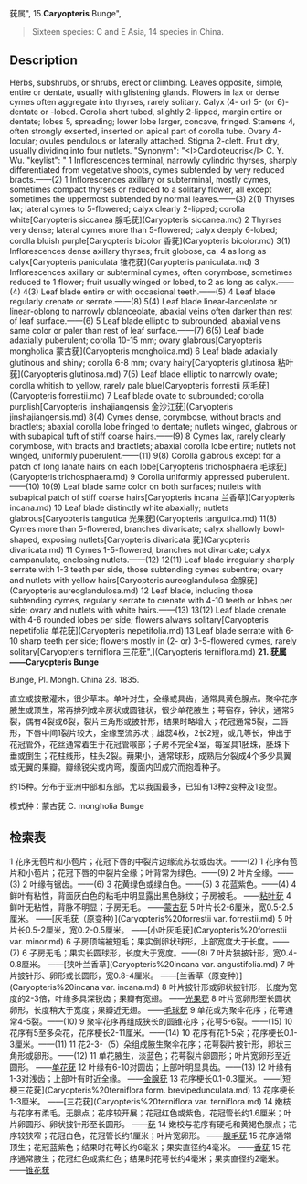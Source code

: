 莸属",
15.**Caryopteris** Bunge",

> Sixteen species: C and E Asia, 14 species in China.

## Description
Herbs, subshrubs, or shrubs, erect or climbing. Leaves opposite, simple, entire or dentate, usually with glistening glands. Flowers in lax or dense cymes often aggregate into thyrses, rarely solitary. Calyx (4- or) 5- (or 6)-dentate or -lobed. Corolla short tubed, slightly 2-lipped, margin entire or dentate; lobes 5, spreading; lower lobe larger, concave, fringed. Stamens 4, often strongly exserted, inserted on apical part of corolla tube. Ovary 4-locular; ovules pendulous or laterally attached. Stigma 2-cleft. Fruit dry, usually dividing into four nutlets.
  "Synonym": "&lt;I&gt;Cardioteucris&lt;/I&gt; C. Y. Wu.
  "keylist": "
1 Inflorescences terminal, narrowly cylindric thyrses, sharply differentiated from vegetative shoots, cymes subtended by very reduced bracts.——(2)
1 Inflorescences axillary or subterminal, mostly cymes, sometimes compact thyrses or reduced to a solitary flower, all except sometimes the uppermost subtended by normal leaves.——(3)
2(1) Thyrses lax; lateral cymes to 5-flowered; calyx clearly 2-lipped; corolla white[Caryopteris siccanea 腺毛莸](Caryopteris siccanea.md)
2 Thyrses very dense; lateral cymes more than 5-flowered; calyx deeply 6-lobed; corolla bluish purple[Caryopteris bicolor 香莸](Caryopteris bicolor.md)
3(1) Inflorescences dense axillary thyrses; fruit globose, ca. 4 as long as calyx[Caryopteris paniculata 锥花莸](Caryopteris paniculata.md)
3 Inflorescences axillary or subterminal cymes, often corymbose, sometimes reduced to 1 flower; fruit usually winged or lobed, to 2 as long as calyx.——(4)
4(3) Leaf blade entire or with occasional teeth.——(5)
4 Leaf blade regularly crenate or serrate.——(8)
5(4) Leaf blade linear-lanceolate or linear-oblong to narrowly oblanceolate, abaxial veins often darker than rest of leaf surface.——(6)
5 Leaf blade elliptic to subrounded, abaxial veins same color or paler than rest of leaf surface.——(7)
6(5) Leaf blade adaxially puberulent; corolla 10-15 mm; ovary glabrous[Caryopteris mongholica 蒙古莸](Caryopteris mongholica.md)
6 Leaf blade adaxially glutinous and shiny; corolla 6-8 mm; ovary hairy[Caryopteris glutinosa 粘叶莸](Caryopteris glutinosa.md)
7(5) Leaf blade elliptic to narrowly ovate; corolla whitish to yellow, rarely pale blue[Caryopteris forrestii 灰毛莸](Caryopteris forrestii.md)
7 Leaf blade ovate to subrounded; corolla purplish[Caryopteris jinshajiangensis 金沙江莸](Caryopteris jinshajiangensis.md)
8(4) Cymes dense, corymbose, without bracts and bractlets; abaxial corolla lobe fringed to dentate; nutlets winged, glabrous or with subapical tuft of stiff coarse hairs.——(9)
8 Cymes lax, rarely clearly corymbose, with bracts and bractlets; abaxial corolla lobe entire; nutlets not winged, uniformly puberulent.——(11)
9(8) Corolla glabrous except for a patch of long lanate hairs on each lobe[Caryopteris trichosphaera 毛球莸](Caryopteris trichosphaera.md)
9 Corolla uniformly appressed puberulent.——(10)
10(9) Leaf blade same color on both surfaces; nutlets with subapical patch of stiff coarse hairs[Caryopteris incana 兰香草](Caryopteris incana.md)
10 Leaf blade distinctly white abaxially; nutlets glabrous[Caryopteris tangutica 光果莸](Caryopteris tangutica.md)
11(8) Cymes more than 5-flowered, branches divaricate; calyx shallowly bowl-shaped, exposing nutlets[Caryopteris divaricata 莸](Caryopteris divaricata.md)
11 Cymes 1-5-flowered, branches not divaricate; calyx campanulate, enclosing nutlets.——(12)
12(11) Leaf blade irregularly sharply serrate with 1-3 teeth per side, those subtending cymes subentire; ovary and nutlets with yellow hairs[Caryopteris aureoglandulosa 金腺莸](Caryopteris aureoglandulosa.md)
12 Leaf blade, including those subtending cymes, regularly serrate to crenate with 4-10 teeth or lobes per side; ovary and nutlets with white hairs.——(13)
13(12) Leaf blade crenate with 4-6 rounded lobes per side; flowers always solitary[Caryopteris nepetifolia 单花莸](Caryopteris nepetifolia.md)
13 Leaf blade serrate with 6-10 sharp teeth per side; flowers mostly in (2- or) 3-5-flowered cymes, rarely solitary[Caryopteris terniflora 三花莸",](Caryopteris terniflora.md)
**21. 莸属——Caryopteris Bunge**

Bunge, Pl. Mongh. China 28. 1835.

直立或披散灌木，很少草本。单叶对生，全缘或具齿，通常具黄色腺点。聚伞花序腋生或顶生，常再排列成伞房状或圆锥状，很少单花腋生；萼宿存，钟状，通常5裂，偶有4裂或6裂，裂片三角形或披针形，结果时略增大；花冠通常5裂，二唇形，下唇中间1裂片较大，全缘至流苏状；雄蕊4枚，2长2短，或几等长，伸出于花冠管外，花丝通常着生于花冠管喉部；子房不完全4室，每室具1胚珠，胚珠下垂或倒生；花柱线形，柱头2裂。蒴果小，通常球形，成熟后分裂成4个多少具翼或无翼的果瓣。瓣缘锐尖或内弯，腹面内凹成穴而抱着种子。

约15种。分布于亚洲中部和东部，尤以我国最多，已知有13种2变种及1变型。

模式种：蒙古莸 C. mongholia Bunge

## 检索表

1 花序无苞片和小苞片；花冠下唇的中裂片边缘流苏状或齿状。——(2)
1 花序有苞片和小苞片；花冠下唇的中裂片全缘；叶背常为绿色。——(9)
2 叶片全缘。——(3)
2 叶缘有锯齿。——(6)
3 花黄绿色或绿白色。——(5)
3 花蓝紫色。——(4)
4 鲜叶有粘性，背面灰白色的粘毛中明显露出黑色脉纹；子房被毛。 ——[粘叶莸](Caryopteris%20glutinosa.md)
4 鲜叶无粘性，背脉不明显；子房无毛。 ——[蒙古莸](Caryopteris%20mongholia.md)
5 叶片长2-6厘米，宽0.5-2.5厘米。 ——[灰毛莸（原变种）](Caryopteris%20forrestii var. forrestii.md)
5 叶片长0.5-2厘米，宽0.2-0.5厘米。 ——[小叶灰毛莸](Caryopteris%20forrestii var. minor.md)
6 子房顶端被短毛；果实倒卵状球形，上部宽度大于长度。——(7)
6 子房无毛；果实长圆球形，长度大于宽度。——(8)
7 叶片狭披针形，宽0.4-0.8厘米。 ——[狭叶兰香草](Caryopteris%20incana var. angustifolia.md)
7 叶片披针形、卵形或长圆形，宽0.8-4厘米。 ——[兰香草（原变种）](Caryopteris%20incana var. incana.md)
8 叶片披针形或卵状披针形，长度为宽度的2-3倍，叶缘多具深锐齿；果瓣有宽翅。 ——[光果莸](Caryopteris%20tangutica.md)
8 叶片宽卵形至长圆状卵形，长度稍大于宽度；果瓣近无翅。 ——[毛球莸](Caryopteris%20trichosphaera.md)
9 单花或为聚伞花序；花萼通常4-5裂。——(10)
9 聚伞花序再组成狭长的圆锥花序；花萼5-6裂。——(15)
10 花序有5至多朵花，花序梗长2-11厘米。——(14)
10 花序有花1-5朵；花序梗长0.1-3厘米。——(11)
11 花2-3-（5）朵组成腋生聚伞花序；花萼裂片披针形，卵状三角形或卵形。——(12)
11 单花腋生，淡蓝色；花萼裂片卵圆形；叶片宽卵形至近圆形。 ——[单花莸](Caryopteris%20nepetaefolia.md)
12 叶缘有6-10对圆齿；上部叶明显具齿。——(13)
12 叶缘有1-3对浅齿；上部叶有时近全缘。 ——[金腺莸](Caryopteris%20aureoglandulosa.md)
13 花序梗长0.1-0.3厘米。 ——[短梗三花莸](Caryopteris%20terniflora form. brevipedunculata.md)
13 花序梗长1-3厘米。 ——[三花莸](Caryopteris%20terniflora var. terniflora.md)
14 嫩枝与花序有柔毛，无腺点；花序较开展；花冠红色或紫色，花冠管长约1.6厘米；叶片卵圆形、卵状披针形至长圆形。 ——[莸](Caryopteris%20divaricata.md)
14 嫩校与花序有硬毛和黄褐色腺点；花序较狭窄；花冠白色，花冠管长约1厘米；叶片宽卵形。 ——[腺毛莸](Caryopteris%20siccanea.md)
15 花序通常顶生；花冠蓝紫色；结果时花萼长约6毫米；果实直径约4毫米。 ——[香莸](Caryopteris%20odorata.md)
15 花序通常腋生；花冠红色或紫红色；结果时花萼长约4毫米；果实直径约2毫米。 ——[锥花莸](Caryopteris%20paniculata.md)
